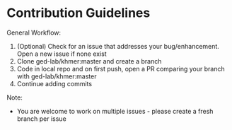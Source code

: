 Contribution Guidelines
=======================

General Workflow:

1. (Optional) Check for an issue that addresses your bug/enhancement. Open a new issue if none exist
2. Clone ged-lab/khmer:master and create a branch
3. Code in local repo and on first push, open a PR comparing your branch with ged-lab/khmer:master
4. Continue adding commits
 
Note:
* You are welcome to work on multiple issues - please create a fresh branch per issue
